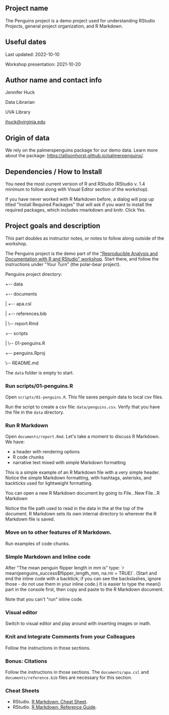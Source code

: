 ## Project name

The Penguins project is a demo project used for understanding RStudio Projects, general project organization, and R Markdown. 

## Useful dates 

Last updated: 2022-10-10

Workshop presentation: 2021-10-20

## Author name and contact info

Jennifer Huck

Data Librarian

UVA Library

jhuck@virginia.edu

## Origin of data

We rely on the palmerspenguins package for our demo data. Learn more about the package: https://allisonhorst.github.io/palmerpenguins/. 

## Dependencies / How to Install

You need the most current version of R and RStudio (RStudio v. 1.4 minimum to follow along with Visual Editor section of the workshop).

If you have never worked with R Markdown before, a dialog will pop up titled "Install Required Packages" that will ask if you want to install the required packages, which includes rmarkdown and knitr. Click Yes.

## Project goals and description 

This part doubles as instructor notes, or notes to follow along outside of the workshop. 

The Penguins project is the demo part of the ["Reproducible Analysis and Documentation with R and RStudio" workshop](https://github.com/jennhuck/reproAnalysis).  Start there, and follow the instructions under "Your Turn" (the polar-bear project).

Penguins project directory:

+-- data

+-- documents

|   +-- apa.csl

|   +-- references.bib

|   \\-- report.Rmd

+-- scripts

|   \\-- 01-penguins.R

+-- penguins.Rproj

\\-- README.md


The `data` folder is empty to start.  

### Run scripts/01-penguins.R

Open `scripts/01-penguins.R`.  This file saves penguin data to local csv files. 

Run the script to create a csv file: `data/penguins.csv`.  Verify that you have the file in the `data` directory. 

### Run R Markdown

Open `documents/report.Rmd`.  Let's take a moment to discuss R Markdown.  We have:

- a header with rendering options
- R code chunks
- narrative text mixed with simple Markdown formatting

This is a simple example of an R Markdown file with a very simple header.  Notice the simple Markdown formatting, with hashtags, asterisks, and backticks used for lightweight formatting. 

You can open a new R Markdown document by going to File...New File...R Markdown

Notice the file path used to read in the data in the at the top of the document. R Markdown sets its own internal directory to wherever the R Markdown file is saved.  

### Move on to other features of R Markdown. 

Run examples of code chunks.

### Simple Markdown and Inline code 

After "The mean penguin flipper length in mm is" type: \`r mean(penguins_success$flipper_length_mm, na.rm = TRUE)\`.  (Start and end the inline code with a backtick; if you can see the backslashes, ignore those - do not use them in your inline code.)  It is easier to type the mean() part in the console first, then copy and paste to the R Markdown document. 

Note that you can't "run" inline code.

### Visual editor

Switch to visual editor and play around with inserting images or math. 

### Knit and Integrate Comments from your Colleagues

Follow the instructions in those sections. 

### Bonus: Citations

Follow the instructions in those sections.  The `documents/apa.csl` and `documents/reference.bib` files are necessary for this section. 

### Cheat Sheets

-   RStudio. [R Markdown: Cheat Sheet](https://github.com/rstudio/cheatsheets/raw/master/rmarkdown.pdf).
-   RStudio. [R Markdown: Reference Guide](https://www.rstudio.com/wp-content/uploads/2015/03/rmarkdown-reference.pdf).
